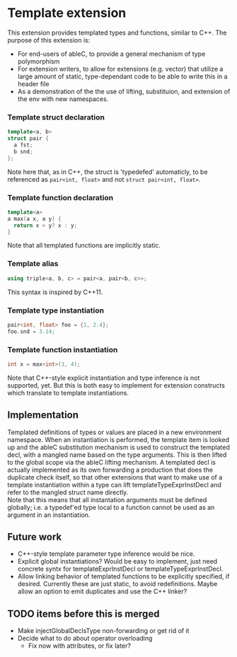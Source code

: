 Template extension
==================

This extension provides templated types and functions, similar to C++.
The purpose of this extension is:
* For end-users of ableC, to provide a general mechanism of type polymorphism
* For extension writers, to allow for extensions (e.g. vector) that utilize a large amount of static,
type-dependant code to be able to write this in a header file
* As a demonstration of the the use of lifting, substituion, and extension of the env with new
namespaces.  

### Template struct declaration
```c++
template<a, b>
struct pair {
  a fst;
  b snd;
};
```
Note here that, as in C++, the struct is 'typedefed' automaticly, to be referenced as
`pair<int, float>` and not `struct pair<int, float>`.

### Template function declaration
```c++
template<a>
a max(a x, a y) {
  return x > y? x : y;
}
```
Note that all templated functions are implicitly static.  

### Template alias
```c++
using triple<a, b, c> = pair<a, pair<b, c>>;
```
This syntax is inspired by C++11.

### Template type instantiation
```c++
pair<int, float> foo = {1, 2.4};
foo.snd = 3.14;
```

### Template function instantiation
```c++
int x = max<int>(3, 4);
```
Note that C++-style explicit instantiation and type inference is not supported, yet.  But this is
both easy to implement for extension constructs which translate to template instantiations.  

## Implementation
Templated definitions of types or values are placed in a new environment namespace.  When an
instantiation is performed, the template item is looked up and the ableC substitution mechanism is
used to construct the templated decl, with a mangled name based on the type arguments.  This is then
lifted to the global scope via the ableC lifting mechanism.
A templated decl is actually implemented as its own forwarding a production that does the duplicate
check itself, so that other extensions that want to make use of a template instantiation within a type
can lift templateTypeExprInstDecl and refer to the mangled struct name directly.  
Note that this means that all instantation arguments must be defined globally; i.e. a typedef'ed type
local to a function cannot be used as an argument in an instantiation.

## Future work
* C++-style template parameter type inference would be nice.
* Explicit global instantiations? Would be easy to implement, just need concrete syntx for
templateExprInstDecl or templateTypeExprInstDecl.
* Allow linking behavior of templated functions to be explicitly specified, if desired. Currently
these are just static, to avoid redefinitions. Maybe allow an option to emit duplicates and use the
C++ linker?

## TODO items before this is merged
* Make injectGlobalDeclsType non-forwarding or get rid of it
* Decide what to do about operator overloading
  * Fix now with attributes, or fix later?  